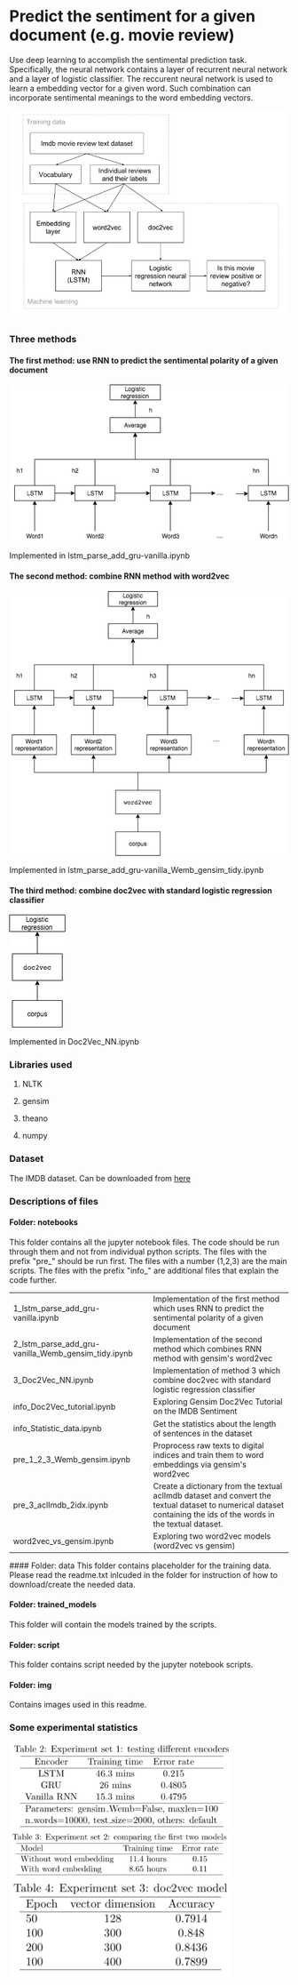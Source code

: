# Predict the sentiment for a given document (e.g. movie review)

Use deep learning to accomplish the sentimental prediction task. Specifically, the neural network contains a layer of recurrent neural network and a layer of logistic classifier. The reccurent neural network is used to learn a embedding vector for a given word. Such combination can incorporate sentimental meanings to the word embedding vectors.

![Overall graph](img/overall_graph.png)

### Three methods

#### The first method: use RNN to predict the sentimental polarity of a given document  

![Method 1 graph](https://raw.githubusercontent.com/lifa08/Predicting-sentiment-for-a-given-movie-review/develop/img/Method1/LSTM.png)

Implemented in lstm_parse_add_gru-vanilla.ipynb

#### The second method: combine RNN method with word2vec

![Method 2 graph](img/Method2/LSTM_Wordembedding.png)

Implemented in lstm_parse_add_gru-vanilla_Wemb_gensim_tidy.ipynb


#### The third method: combine doc2vec with standard logistic regression classifier

![Method 3 graph](img/Method3/doc2vec.png)

Implemented in Doc2Vec_NN.ipynb

### Libraries used

1. NLTK

2. gensim

3. theano

4. numpy

### Dataset
The IMDB dataset. Can be downloaded from [here](http://ai.stanford.edu/~amaas/data/sentiment/.)

### Descriptions of files

#### Folder: notebooks
This folder contains all the jupyter notebook files. The code should be run through them and not from individual python scripts. The files with the prefix "pre_" should be run first. The files with a number (1,2,3) are the main scripts. The files with the prefix "info_" are additional files that explain the code further.
<table>

<tr>
<td>1_lstm_parse_add_gru-vanilla.ipynb</td> 
<td>Implementation of the first method which uses RNN to predict the sentimental polarity of a given document</td> 
</tr>

<tr>
<td>2_lstm_parse_add_gru-vanilla_Wemb_gensim_tidy.ipynb</td> 
<td>Implementation of the second method which combines RNN method with gensim's word2vec</td> 
</tr>

<tr>
<td>3_Doc2Vec_NN.ipynb</td>
<td>Implementation of method 3 which combine doc2vec with standard logistic regression classifier</td>
</tr>

<tr>
<td>info_Doc2Vec_tutorial.ipynb</td> 
<td>Exploring Gensim Doc2Vec Tutorial on the IMDB Sentiment</td> 
</tr>

<tr>
<td>info_Statistic_data.ipynb</td> 
<td>Get the statistics about the length of sentences in the dataset</td> 
</tr>

<tr>
<td>pre_1_2_3_Wemb_gensim.ipynb</td> 
<td>Proprocess raw texts to digital indices and train them to word embeddings via gensim's word2vec</td> 
</tr>

<tr>
<td>pre_3_aclImdb_2idx.ipynb</td> 
<td>Create a dictionary from the textual aclImdb dataset and convert the textual dataset to numerical dataset containing the ids of the words in the textual dataset.</td> 
</tr>

<tr>
<td>word2vec_vs_gensim.ipynb</td> 
<td>Exploring two word2vec models (word2vec vs gensim)</td>
</tr>

</table>
#### Folder: data
This folder contains placeholder for the training data. Please read the readme.txt inlcuded in the folder for instruction of how to download/create the needed data.

#### Folder: trained_models
This folder will contain the models trained by the scripts.

#### Folder: script
This folder contains script needed by the jupyter notebook scripts.

#### Folder: img
Contains images used in this readme.

### Some experimental statistics

<img src="https://raw.githubusercontent.com/lifa08/Predicting-sentiment-for-a-given-movie-review/develop/img/experiment1.png" width="400">

<img src="https://raw.githubusercontent.com/lifa08/Predicting-sentiment-for-a-given-movie-review/develop/img/experiment2.png" width="400">

<img src="https://raw.githubusercontent.com/lifa08/Predicting-sentiment-for-a-given-movie-review/develop/img/experiment3.png" width="400">